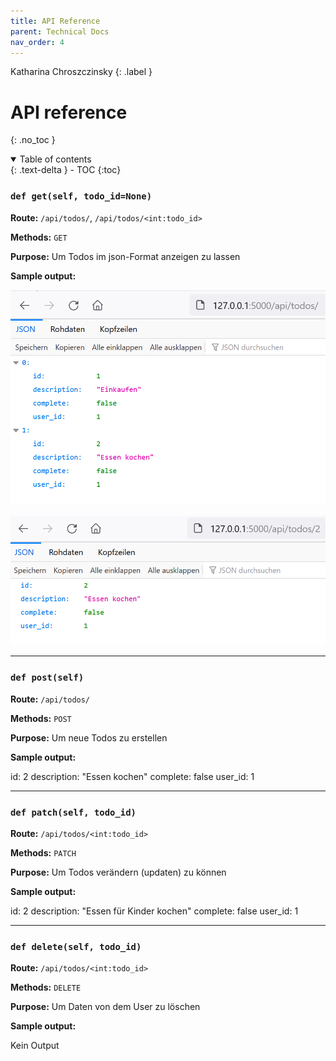 ```yaml
---
title: API Reference
parent: Technical Docs
nav_order: 4
---
```


Katharina Chroszczinsky
{: .label }

# API reference
{: .no_toc }

<details open markdown="block">
  <summary>
    Table of contents
  </summary>
  {: .text-delta }
- TOC
{:toc}
</details>


### `def get(self, todo_id=None)`

**Route:** `/api/todos/`, `/api/todos/<int:todo_id>`

**Methods:**  `GET`

**Purpose:** Um Todos im json-Format anzeigen zu lassen 

**Sample output:**

![json von api/todos](<../images/Screenshot 2023-10-27 055539.png>)


![json von api/todos/2](<../images/Screenshot 2023-10-27 055800.png>)

---

### `def post(self)`

**Route:** `/api/todos/`

**Methods:** `POST`

**Purpose:** Um neue Todos zu erstellen

**Sample output:**

id:	2
description:	"Essen kochen"
complete:	false
user_id:	1

---

### `def patch(self, todo_id)`

**Route:** `/api/todos/<int:todo_id>`

**Methods:** `PATCH`

**Purpose:** Um Todos verändern (updaten) zu können

**Sample output:**

id:	2
description:	"Essen für Kinder kochen"
complete:	false
user_id:	1

---

### `def delete(self, todo_id)`

**Route:** `/api/todos/<int:todo_id>`

**Methods:** `DELETE`

**Purpose:** Um Daten von dem User zu löschen

**Sample output:**

Kein Output